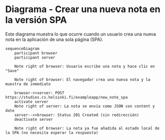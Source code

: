 # Diagrama - Crear una nueva nota en la versión SPA

Este diagrama muestra lo que ocurre cuando un usuario crea una nueva nota en la aplicación de una sola página (SPA).

```mermaid
sequenceDiagram
    participant browser
    participant server

    Note right of browser: Usuario escribe una nota y hace clic en "Save"

    Note right of browser: El navegador crea una nueva nota y la muestra de inmediato

    browser->>server: POST https://studies.cs.helsinki.fi/exampleapp/new_note_spa
    activate server
    Note right of server: La nota se envía como JSON con content y date
    server-->>browser: Status 201 Created (sin redirección)
    deactivate server

    Note right of browser: La nota ya fue añadida al estado local de la SPA (no necesita esperar la respuesta)
